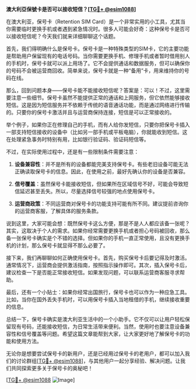 **澳大利亞保號卡是否可以接收短信？[[TG💪+ @esim1088](https://t.me/s/esim1088)]**

在澳大利亚，保号卡（Retention SIM Card）是一个非常实用的小工具，尤其当你需要临时更换手机或者遇到紧急情况时。很多人可能会好奇：这种保号卡是否可以接收短信呢？今天我们就来详细聊聊这个话题。

首先，我们得明确什么是保号卡。保号卡是一种特殊类型的SIM卡，它的主要功能是帮助用户保留现有的电话号码。当你需要更换手机、修理手机或者暂时借用别人的手机时，保号卡就可以派上用场了。它不会提供通话和数据服务，但可以确保你的号码不会被运营商回收。简单来说，保号卡就是一种“备用”卡，用来维持你的号码在线。

那么，回到问题本身——保号卡能不能接收短信呢？答案是：可以！不过，这里需要注意一些细节。保号卡虽然不能提供正常的通话和上网服务，但它依然能够接收短信。这是因为短信服务并不依赖于传统的语音通话功能，而是通过网络进行传输的。只要你的保号卡激活并且与运营商保持连接，短信是可以正常接收的。

举个例子，如果你正在修理自己的手机，而有人给你发短信，只要你把保号卡插入一部支持短信接收的设备中（比如另一部手机或平板电脑），你就能收到短信。这在处理紧急事务时特别有用，比如银行验证码、验证码短信等。

不过，在实际使用过程中，还是有一些限制条件需要注意：

1. **设备兼容性**：并不是所有的设备都能完美支持保号卡。有些老旧设备可能无法正确读取保号卡的信息。因此，在使用之前，最好先确认你的设备是否兼容。

2. **信号覆盖**：虽然保号卡能接收短信，但如果所在区域信号不好，可能会导致短信延迟甚至丢失。所以，尽量选择信号较强的地点使用保号卡。

3. **运营商政策**：不同运营商对保号卡的功能支持可能有所不同。建议提前咨询你的运营商客服，了解具体的服务条款。

说到这里，大家可能会想：既然保号卡这么方便，那是不是人人都应该备一张呢？其实，这取决于个人的需求。如果你经常需要更换手机或者担心号码被回收，那么备一张保号卡确实是个不错的选择。但如果你的手机一直正常使用，且没有更换手机的计划，那么保号卡就显得不那么必要了。

接下来，我们再聊聊如何正确使用保号卡。首先，购买保号卡后要记得及时激活。通常情况下，运营商会提供激活指南，按照指示操作即可。其次，插入保号卡后，建议检查一下是否能正常接收短信。如果发现问题，可以联系运营商客服寻求帮助。

最后，还有一个小贴士：如果你经常出国旅行，保号卡也可以作为一种应急工具。比如，当你在国外丢失手机时，可以用保号卡插入当地租借的手机，继续接收重要的信息。

总结一下，保号卡确实是澳大利亚生活中的一个小助手。它不仅可以让用户轻松保留现有号码，还能接收短信，为日常生活带来便利。当然，使用时也要注意设备兼容性和信号覆盖等问题。希望这篇文章能帮到大家，让大家更好地了解保号卡的功能和使用方法。

无论你是想要尝试保号卡的新用户，还是已经用过保号卡的老用户，都可以加入我们的讨论群组[[TG💪+ @esim1088](https://t.me/s/esim1088)]，与其他用户一起分享经验、解决问题。让我们共同探索更多关于保号卡的奥秘吧！

[[TG💪+ @esim1088](https://t.me/s/esim1088) ![Image](https://i.postimg.cc/4NQfJmqS/Snipaste-2025-05-13-00-14-12.png)]